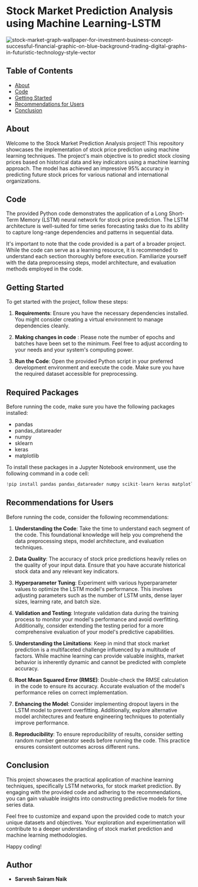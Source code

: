 # Stock Market Prediction Analysis using Machine Learning-LSTM

![stock-market-graph-wallpaper-for-investment-business-concept-successful-financial-graphic-on-blue-background-trading-digital-graphs-in-futuristic-technology-style-vector](https://github.com/sarveshsn/Stock-Market-Analysis-using-LSTM/assets/93898181/59248cf6-226e-4a9f-9373-5ead990773ec)



## Table of Contents

- [About](#about)
- [Code](#code)
- [Getting Started](#getting-started)
- [Recommendations for Users](#recommendations-for-users)
- [Conclusion](#conclusion)

## About

Welcome to the Stock Market Prediction Analysis project! This repository showcases the implementation of stock price prediction using machine learning techniques. The project's main objective is to predict stock closing prices based on historical data and key indicators using a machine learning approach. The model has achieved an impressive 95% accuracy in predicting future stock prices for various national and international organizations.

## Code

The provided Python code demonstrates the application of a Long Short-Term Memory (LSTM) neural network for stock price prediction. The LSTM architecture is well-suited for time series forecasting tasks due to its ability to capture long-range dependencies and patterns in sequential data.

It's important to note that the code provided is a part of a broader project. While the code can serve as a learning resource, it is recommended to understand each section thoroughly before execution. Familiarize yourself with the data preprocessing steps, model architecture, and evaluation methods employed in the code.

## Getting Started

To get started with the project, follow these steps:


1. **Requirements**: Ensure you have the necessary dependencies installed. You might consider creating a virtual environment to manage dependencies cleanly.
   
2. **Making changes in code** : Please note the number of epochs and batches have been set to the minimum. Feel free to adjust according to your needs and your system's computing power.
    
3. **Run the Code**: Open the provided Python script in your preferred development environment and execute the code. Make sure you have the required dataset accessible for preprocessing.

## Required Packages

Before running the code, make sure you have the following packages installed:

- pandas
- pandas_datareader
- numpy
- sklearn
- keras
- matplotlib

To install these packages in a Jupyter Notebook environment, use the following command in a code cell:

```python
!pip install pandas pandas_datareader numpy scikit-learn keras matplotlib
```

## Recommendations for Users

Before running the code, consider the following recommendations:

1. **Understanding the Code**: Take the time to understand each segment of the code. This foundational knowledge will help you comprehend the data preprocessing steps, model architecture, and evaluation techniques.

2. **Data Quality**: The accuracy of stock price predictions heavily relies on the quality of your input data. Ensure that you have accurate historical stock data and any relevant key indicators.

3. **Hyperparameter Tuning**: Experiment with various hyperparameter values to optimize the LSTM model's performance. This involves adjusting parameters such as the number of LSTM units, dense layer sizes, learning rate, and batch size.

4. **Validation and Testing**: Integrate validation data during the training process to monitor your model's performance and avoid overfitting. Additionally, consider extending the testing period for a more comprehensive evaluation of your model's predictive capabilities.

5. **Understanding the Limitations**: Keep in mind that stock market prediction is a multifaceted challenge influenced by a multitude of factors. While machine learning can provide valuable insights, market behavior is inherently dynamic and cannot be predicted with complete accuracy.

6. **Root Mean Squared Error (RMSE)**: Double-check the RMSE calculation in the code to ensure its accuracy. Accurate evaluation of the model's performance relies on correct implementation.

7. **Enhancing the Model**: Consider implementing dropout layers in the LSTM model to prevent overfitting. Additionally, explore alternative model architectures and feature engineering techniques to potentially improve performance.

8. **Reproducibility**: To ensure reproducibility of results, consider setting random number generator seeds before running the code. This practice ensures consistent outcomes across different runs.

## Conclusion

This project showcases the practical application of machine learning techniques, specifically LSTM networks, for stock market prediction. By engaging with the provided code and adhering to the recommendations, you can gain valuable insights into constructing predictive models for time series data.

Feel free to customize and expand upon the provided code to match your unique datasets and objectives. Your exploration and experimentation will contribute to a deeper understanding of stock market prediction and machine learning methodologies.

Happy coding!

## Author 

- **Sarvesh Sairam Naik**

